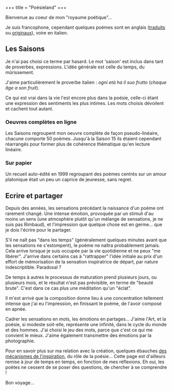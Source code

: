 +++
title = "Poésieland"
+++

Bienvenue au coeur de mon "royaume poétique"...

Je suis francophone, cependant quelques poèmes sont en anglais ([traduits](/en/translated_texts/) ou [originaux](/en/original_texts/)), voire en italien.

## Les Saisons

Je n'ai pas choisi ce terme par hasard. Le mot 'saison' est inclus dans tant de proverbes, expressions. L'idée générale est celle du temps, du mûrissement.

J'aime particulièrement le proverbe italien : *ogni età ha il suo frutto* (*chaque âge a son fruit*).

Ce qui est vrai dans la vie l'est encore plus dans la poésie, celle-ci étant une expression des sentiments les plus intimes. Les mots choisis dévoilent et cachent tout autant.

### Oeuvres complètes en ligne

Les Saisons regroupent mon oeuvre complète de façon pseudo-linéaire, chacune comporte 50 poèmes. Jusqu'à la Saison 15 ils étaient cependant réarrangés pour former plus de cohérence thématique qu'en lecture linéaire.

### Sur papier

Un recueil auto-édité en 1999 regroupant des poèmes centrés sur un amour platonique était un peu un caprice de jeunesse, sans regret.

## Ecrire et partager

Depuis des années, les sensations précédant la naissance d'un poème ont rarement changé. Une intense émotion, provoquée par un stimuli d'au moins un sens (une atmosphère plutôt qu'un mélange de sensations, je ne suis pas Rimbaud), et l'impression que quelque chose est en germe... que je dois l'écrire pour le partager.

S'il ne naît pas "dans les temps" (généralement quelques minutes avant que les sensations ne s'estompent), le poème ne naîtra probablement jamais. Cela arrive lorsque je suis occupée par la vie quotidienne et ne peux "me libérer". J'arrive dans certains cas à "rattrapper" l'idée initiale au prix d'un effort de mémorisation de la sensation inspiratrice de départ, par nature indescriptible. Paradoxal ?

De temps à autres le processus de maturation prend plusieurs jours, ou plusieurs mois, et le résultat n'est pas prévisible, en terme de "beauté brute". C'est dans ce cas plus une méditation qu'un "éclat".

Il m'est arrivé que la composition donne lieu à une concentration tellement intense que j'ai eu l'impression, en finissant le poème, de l'avoir composé en apnée.

Cadrer les sensations en mots, les émotions en partages... J'aime l'Art, et la poésie, si modeste soit-elle, représente une infinité, dans le cycle du monde et des hommes. J'ai choisi le jeu des mots, parce que c'est ce qui me convient le mieux. J'aime également transmettre des émotions par la photographie.

Pour en savoir plus sur ma relation avec la création, quelques ébauches [des mécanismes de l'inspiration](/creer), du rôle de la poésie... Cette page est d'ailleurs remise à jour de temps en temps, en fonction de mes réflexions. Eh oui, les poètes ne cessent de se poser des questions, de chercher à se comprendre !

Bon voyage...
